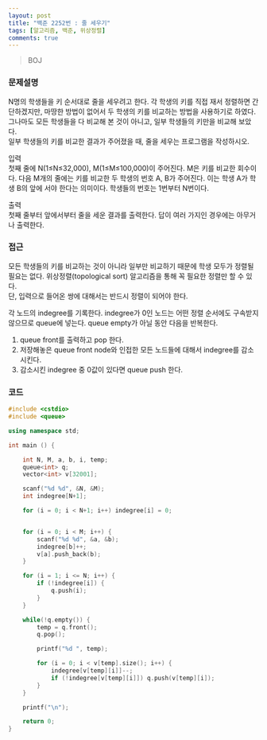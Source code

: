 ```yaml
---
layout: post
title: "백준 2252번 : 줄 세우기"
tags: [알고리즘, 백준, 위상정렬]
comments: true
---
```


> BOJ  

### 문제설명  
N명의 학생들을 키 순서대로 줄을 세우려고 한다. 각 학생의 키를 직접 재서 정렬하면 간단하겠지만, 마땅한 방법이 없어서 두 학생의 키를 비교하는 방법을 사용하기로 하였다.  
그나마도 모든 학생들을 다 비교해 본 것이 아니고, 일부 학생들의 키만을 비교해 보았다.  
일부 학생들의 키를 비교한 결과가 주어졌을 때, 줄을 세우는 프로그램을 작성하시오.  

입력  
첫째 줄에 N(1≤N≤32,000), M(1≤M≤100,000)이 주어진다. M은 키를 비교한 회수이다. 다음 M개의 줄에는 키를 비교한 두 학생의 번호 A, B가 주어진다. 이는 학생 A가 학생 B의 앞에 서야 한다는 의미이다. 학생들의 번호는 1번부터 N번이다.  

출력  
첫째 줄부터 앞에서부터 줄을 세운 결과를 출력한다. 답이 여러 가지인 경우에는 아무거나 출력한다.  

### 접근  
모든 학생들의 키를 비교하는 것이 아니라 일부만 비교하기 때문에 학생 모두가 정렬될 필요는 없다. 위상정렬(topological sort) 알고리즘을 통해 꼭 필요한 정렬만 할 수 있다.  
단, 입력으로 들어온 쌍에 대해서는 반드시 정렬이 되어야 한다.  

각 노드의 indegree를 기록한다. indegree가 0인 노드는 어떤 정렬 순서에도 구속받지 않으므로 queue에 넣는다. queue empty가 아닐 동안 다음을 반복한다.  
1. queue front를 출력하고 pop 한다.  
2. 저장해놓은 queue front node와 인접한 모든 노드들에 대해서 indegree를 감소시킨다.  
3. 감소시킨 indegree 중 0값이 있다면 queue push 한다.  

### 코드  
~~~c++
#include <cstdio>
#include <queue>

using namespace std;

int main () {

    int N, M, a, b, i, temp;
    queue<int> q;
    vector<int> v[32001];

    scanf("%d %d", &N, &M);
    int indegree[N+1];

    for (i = 0; i < N+1; i++) indegree[i] = 0;


    for (i = 0; i < M; i++) {
        scanf("%d %d", &a, &b);
        indegree[b]++;
        v[a].push_back(b);
    }

    for (i = 1; i <= N; i++) {
        if (!indegree[i]) {
            q.push(i);
        }
    }

    while(!q.empty()) {
        temp = q.front();
        q.pop();

        printf("%d ", temp);

        for (i = 0; i < v[temp].size(); i++) {
            indegree[v[temp][i]]--;
            if (!indegree[v[temp][i]]) q.push(v[temp][i]);
        }
    }

    printf("\n");

    return 0;
}
~~~
